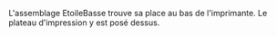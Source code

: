 L'assemblage EtoileBasse trouve sa place au bas de l'imprimante. Le plateau d'impression y est posé dessus.
